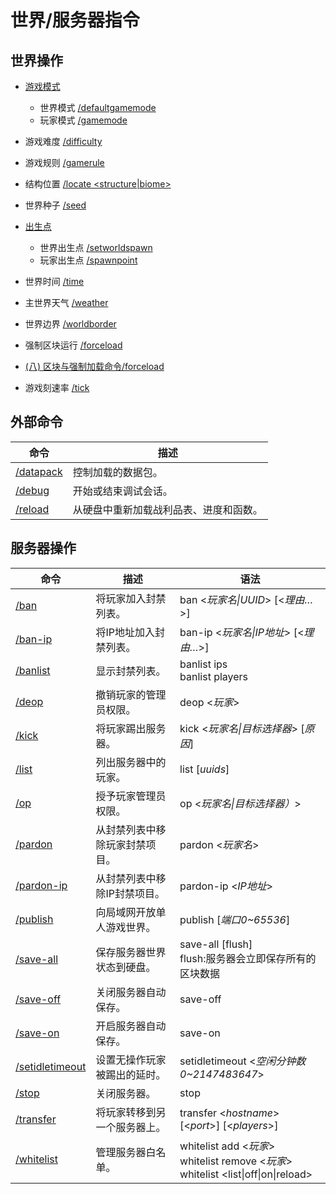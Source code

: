 # 世界/服务器指令

## 世界操作

  - [游戏模式](https://zh.minecraft.wiki/w/%E6%B8%B8%E6%88%8F%E6%A8%A1%E5%BC%8F)
    
    - 世界模式 [/defaultgamemode](https://zh.minecraft.wiki/w/%E5%91%BD%E4%BB%A4/defaultgamemode)
    - 玩家模式 [/gamemode](https://zh.minecraft.wiki/w/%E5%91%BD%E4%BB%A4/gamemode)

  - 游戏难度 [/difficulty](https://zh.minecraft.wiki/w/%E5%91%BD%E4%BB%A4/difficulty)

  - 游戏规则 [/gamerule](https://zh.minecraft.wiki/w/%E5%91%BD%E4%BB%A4/gamerule) 

  - 结构位置 [/locate <structure|biome>](https://zh.minecraft.wiki/w/%E5%91%BD%E4%BB%A4/locate) 

  - 世界种子 [/seed](https://zh.minecraft.wiki/w/%E5%91%BD%E4%BB%A4/seed)

  - [出生点](https://www.mcbbs.net/forum.php?mod=viewthread&tid=1182418&page=1#pid21460488) 
    
    - 世界出生点 [/setworldspawn](https://zh.minecraft.wiki/w/%E5%91%BD%E4%BB%A4/setworldspawn)
    - 玩家出生点 [/spawnpoint](https://zh.minecraft.wiki/w/%E5%91%BD%E4%BB%A4/spawnpoint)

  - 世界时间 [/time](https://zh.minecraft.wiki/w/%E5%91%BD%E4%BB%A4/time)

  - 主世界天气 [/weather](https://zh.minecraft.wiki/w/%E5%91%BD%E4%BB%A4/weather)

  - 世界边界 [/worldborder](https://zh.minecraft.wiki/w/%E5%91%BD%E4%BB%A4/worldborder)

  - 强制区块运行 [/forceload](https://zh.minecraft.wiki/w/%E5%91%BD%E4%BB%A4/forceload)

  - [(八) 区块与强制加载命令/forceload](https://www.bilibili.com/opus/937515275404705808)
  - 游戏刻速率 [/tick](https://zh.minecraft.wiki/w/命令/tick)

## 外部命令
    
  | 命令                                                                 | 描述                                   |
  | -------------------------------------------------------------------- | -------------------------------------- |
  | [/datapack](https://zh.minecraft.wiki/w/%E5%91%BD%E4%BB%A4/datapack) | 控制加载的数据包。                     |
  | [/debug](https://zh.minecraft.wiki/w/%E5%91%BD%E4%BB%A4/debug)       | 开始或结束调试会话。                   |
  | [/reload](https://zh.minecraft.wiki/w/%E5%91%BD%E4%BB%A4/reload)     | 从硬盘中重新加载战利品表、进度和函数。 |

## 服务器操作
    
  | 命令                                                                             | 描述                           | 语法                                                                                               |
  | -------------------------------------------------------------------------------- | ------------------------------ | -------------------------------------------------------------------------------------------------- |
  | [/ban](https://zh.minecraft.wiki/w/%E5%91%BD%E4%BB%A4/ban)                       | 将玩家加入封禁列表。           | ban <*玩家名\|UUID*> [<*理由…*>]                                                                   |
  | [/ban-ip](https://zh.minecraft.wiki/w/%E5%91%BD%E4%BB%A4/ban-ip)                 | 将IP地址加入封禁列表。         | ban-ip <*玩家名\|IP地址*> [<*理由…*>]                                                              |
  | [/banlist](https://zh.minecraft.wiki/w/%E5%91%BD%E4%BB%A4/banlist)               | 显示封禁列表。                 | banlist ips <br />banlist players                                                                  |
  | [/deop](https://zh.minecraft.wiki/w/%E5%91%BD%E4%BB%A4/deop)                     | 撤销玩家的管理员权限。         | deop <*玩家*>                                                                                      |
  | [/kick](https://zh.minecraft.wiki/w/%E5%91%BD%E4%BB%A4/kick)                     | 将玩家踢出服务器。             | kick <*玩家名\|目标选择器*> [*原因*]                                                               |
  | [/list](https://zh.minecraft.wiki/w/%E5%91%BD%E4%BB%A4/list)                     | 列出服务器中的玩家。           | list [*uuids*]                                                                                     |
  | [/op](https://zh.minecraft.wiki/w/%E5%91%BD%E4%BB%A4/op)                         | 授予玩家管理员权限。           | op <*玩家名\|目标选择器）*>                                                                        |
  | [/pardon](https://zh.minecraft.wiki/w/%E5%91%BD%E4%BB%A4/pardon)                 | 从封禁列表中移除玩家封禁项目。 | pardon <*玩家名*>                                                                                  |
  | [/pardon-ip](https://zh.minecraft.wiki/w/%E5%91%BD%E4%BB%A4/pardon-ip)           | 从封禁列表中移除IP封禁项目。   | pardon-ip <*IP地址*>                                                                               |
  | [/publish](https://zh.minecraft.wiki/w/%E5%91%BD%E4%BB%A4/publish)               | 向局域网开放单人游戏世界。     | publish [*端口0~65536*]                                                                            |
  | [/save-all](https://zh.minecraft.wiki/w/%E5%91%BD%E4%BB%A4/save-all)             | 保存服务器世界状态到硬盘。     | save-all [flush]<br />flush:服务器会立即保存所有的区块数据                                         |
  | [/save-off](https://zh.minecraft.wiki/w/%E5%91%BD%E4%BB%A4/save-off)             | 关闭服务器自动保存。           | save-off                                                                                           |
  | [/save-on](https://zh.minecraft.wiki/w/%E5%91%BD%E4%BB%A4/save-on)               | 开启服务器自动保存。           | save-on                                                                                            |
  | [/setidletimeout](https://zh.minecraft.wiki/w/%E5%91%BD%E4%BB%A4/setidletimeout) | 设置无操作玩家被踢出的延时。   | setidletimeout <*空闲分钟数0~2147483647*>                                                          |
  | [/stop](https://zh.minecraft.wiki/w/%E5%91%BD%E4%BB%A4/stop)                     | 关闭服务器。                   | stop                                                                                               |
  | [/transfer](https://zh.minecraft.wiki/w/%E5%91%BD%E4%BB%A4/transfer)             | 将玩家转移到另一个服务器上。   | transfer <*hostname*> [<*port*>] [<*players*>]                                                       |
  | [/whitelist](https://zh.minecraft.wiki/w/%E5%91%BD%E4%BB%A4/whitelist)           | 管理服务器白名单。             | whitelist add <*玩家*><br />whitelist remove <*玩家*><br />whitelist <list\|off\|on\|reload><br /> |